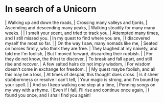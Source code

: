 In search of a Unicorn
======================

| Walking up and down the roads,
| Crossing many valleys and fjords,
| Ascending and descending many peaks,
| Walking steadily for many many weeks.
| 
| I smelt your scent, and tried to track you,
| Attempted many times, and I still missed you.
| In my quest to find where you are,
| I discovered myself the most so far.
| 
| On the way I saw, many nomads like me,
| Seated on horses firmly, who think they are free.
| They laughed at my naivety, and told me I'm foolish,
| But I moved forward, discarding their rubbish.
| 
| For they do not know, the thirst to discover,
| To break and fall apart, and still rise and recover.
| A few salted hairs do not imply wisdom,
| For wisdom doesn't come in exchange for freedom.
| 
| My quest maybe foolish, and all this may be a loss,
| At times of despair, this thought does cross.
| Is it sheer stubbornness or resolve I can't tell,
| Your magic is strong, and I'm bound by your spell.
| 
| And so I keep walking one step at a time,
| Penning songs on my way with a rhyme.
| Even if I fall, I'll rise and continue once again,
| I found you once, and I shall find you again!
